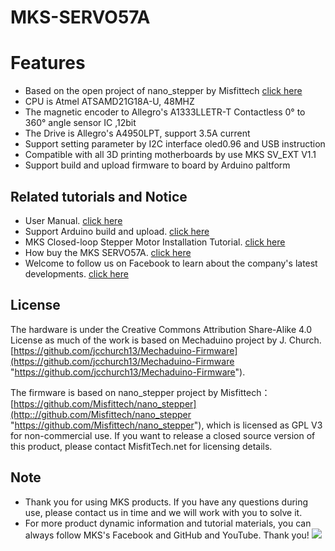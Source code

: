 # MKS-SERVO57A
# Features
- Based on the open project of nano_stepper by Misfittech [click here](https://github.com/Misfittech/nano_stepper)
- CPU is Atmel ATSAMD21G18A-U, 48MHZ
- The magnetic encoder to Allegro's A1333LLETR-T Contactless 0° to 360° angle sensor IC ,12bit
- The Drive is Allegro's A4950LPT, support 3.5A current
- Support setting parameter by I2C interface oled0.96 and USB instruction
- Compatible with all 3D printing motherboards by use MKS SV_EXT V1.1
- Support build and upload firmware to board by Arduino paltform

## Related tutorials and Notice
- User Manual. [click here](https://github.com/makerbase-mks/MKS-SERVO42A/wiki/MKS-SERVO42A-User-Manual)
- Support Arduino build and upload. [click here](https://github.com/makerbase-mks/MKS-SERVO42A/wiki/MKS-SERVO42A--firmware-build-and-upload-tutorial)
- MKS Closed-loop Stepper Motor Installation Tutorial. [click here](https://www.youtube.com/watch?v=mQyXR3hITy0)
- How buy the MKS SERVO57A. [click here](https://www.aliexpress.com/item/32966007848.html?spm=2114.12010612.8148356.5.ea781b96F7yVGD)
- Welcome to follow us on Facebook to learn about the company's latest developments. [click here](https://www.facebook.com/Makerbase.mks/)

## License
The hardware is under the Creative Commons Attribution Share-Alike 4.0 License as much of the work is based on Mechaduino project by J. Church.
 [https://github.com/jcchurch13/Mechaduino-Firmware](https://github.com/jcchurch13/Mechaduino-Firmware "https://github.com/jcchurch13/Mechaduino-Firmware"). 

The firmware is based on nano_stepper project by Misfittech：[https://github.com/Misfittech/nano_stepper](http:://github.com/Misfittech/nano_stepper "https://github.com/Misfittech/nano_stepper"), which is licensed as GPL V3 for non-commercial use. If you want to release a closed source version of this product, please contact MisfitTech.net for licensing details.
  
## Note
- Thank you for using MKS products. If you have any questions during use, please contact us in time and we will work with you to solve it.
- For more product dynamic information and tutorial materials, you can always follow MKS's Facebook and GitHub and YouTube. Thank you!
![](https://github.com/makerbase-mks/MKS-Robin-Nano/blob/master/hardware/Image/MKS_FGA.png)
